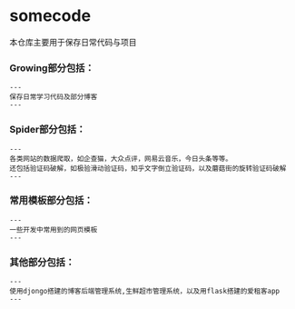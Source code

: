 # somecode
本仓库主要用于保存日常代码与项目

### Growing部分包括：  
    ---
    保存日常学习代码及部分博客
    ---

### Spider部分包括：
    ---
    各类网站的数据爬取，如企查猫，大众点评，网易云音乐，今日头条等等。
    还包括验证码破解，如极验滑动验证码，知乎文字倒立验证码，以及蘑菇街的旋转验证码破解
    ---
### 常用模板部分包括：
    ---
    一些开发中常用到的网页模板
    ---

### 其他部分包括：
    ---
    使用djongo搭建的博客后端管理系统,生鲜超市管理系统，以及用flask搭建的爱租客app
    ---



